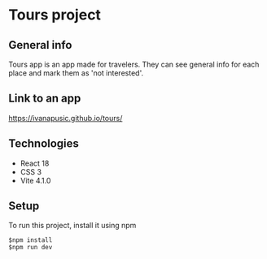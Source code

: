 # Tours project

## General info

Tours app is an app made for travelers.
They can see general info for each place and mark them as 'not interested'.

## Link to an app
https://ivanapusic.github.io/tours/

## Technologies

- React 18
- CSS 3
- Vite 4.1.0

## Setup

To run this project, install it using npm

```
$npm install
$npm run dev
```

